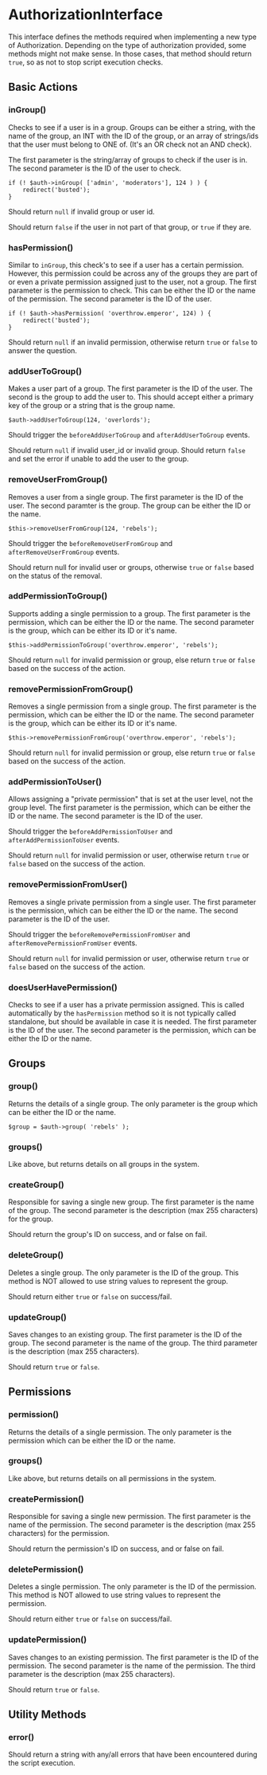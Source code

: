 # AuthorizationInterface
This interface defines the methods required when implementing a new type of Authorization. Depending on the type of authorization provided, some methods might not make sense. In those cases, that method should return `true`, so as not to stop script execution checks.

## Basic Actions

### inGroup()
Checks to see if a user is in a group. Groups can be either a string, with the name of the group, an INT with the ID of the group, or an array of strings/ids that the user must belong to ONE of. (It's an OR check not an AND check).

The first parameter is the string/array of groups to check if the user is in. The second parameter is the ID of the user to check.

	if (! $auth->inGroup( ['admin', 'moderators'], 124 ) ) {
		redirect('busted');
	}

Should return `null` if invalid group or user id.

Should return `false` if the user in not part of that group, or `true` if they are.

### hasPermission()
Similar to `inGroup`, this check's to see if a user has a certain permission. However, this permission could be across any of the groups they are part of or even a private permission assigned just to the user, not a group. The first parameter is the permission to check. This can be either the ID or the name of the permission. The second parameter is the ID of the user.

	if (! $auth->hasPermission( 'overthrow.emperor', 124) ) {
		redirect('busted');
	}

Should return `null` if an invalid permission, otherwise return `true` or `false` to answer the question.

### addUserToGroup()
Makes a user part of a group. The first parameter is the ID of the user. The second is the group to add the user to. This should accept either a primary key of the group or a string that is the group name. 

	$auth->addUserToGroup(124, 'overlords');

Should trigger the `beforeAddUserToGroup` and `afterAddUserToGroup` events.

Should return `null` if invalid user_id or invalid group. Should return `false` and set the error if unable to add the user to the group.

### removeUserFromGroup()
Removes a user from a single group. The first parameter is the ID of the user. The second paramter is the group. The group can be either the ID or the name.

	$this->removeUserFromGroup(124, 'rebels');

Should trigger the `beforeRemoveUserFromGroup` and `afterRemoveUserFromGroup` events.

Should return null for invalid user or groups, otherwise `true` or `false` based on the status of the removal.

### addPermissionToGroup()
Supports adding a single permission to a group. The first parameter is the permission, which can be either the ID or the name. The second parameter is the group, which can be either its ID or it's name.

	$this->addPermissionToGroup('overthrow.emperor', 'rebels');

Should return `null` for invalid permission or group, else return `true` or `false` based on the success of the action.

### removePermissionFromGroup()
Removes a single permission from a single group. The first parameter is the permission, which can be either the ID or the name. The second parameter is the group, which can be either its ID or it's name.

	$this->removePermissionFromGroup('overthrow.emperor', 'rebels');

Should return `null` for invalid permission or group, else return `true` or `false` based on the success of the action.

### addPermissionToUser()
Allows assigning a "private permission" that is set at the user level, not the group level. The first parameter is the permission, which can be either the ID or the name. The second parameter is the ID of the user.

Should trigger the `beforeAddPermissionToUser` and `afterAddPermissionToUser` events.

Should return `null` for invalid permission or user, otherwise return `true` or `false` based on the success of the action.

### removePermissionFromUser()
Removes a single private permission from a single user. The first parameter is the permission, which can be either the ID or the name. The second parameter is the ID of the user.

Should trigger the `beforeRemovePermissionFromUser` and `afterRemovePermissionFromUser` events.

Should return `null` for invalid permission or user, otherwise return `true` or `false` based on the success of the action.

### doesUserHavePermission()
Checks to see if a user has a private permission assigned. This is called automatically by the `hasPermission` method so it is not typically called standalone, but should be available in case it is needed. The first parameter is the ID of the user. The second parameter is the permission, which can be either the ID or the name.


## Groups

### group()
Returns the details of a single group. The only parameter is the group which can be either the ID or the name. 

	$group = $auth->group( 'rebels' );

### groups()
Like above, but returns details on all groups in the system.

### createGroup()
Responsible for saving a single new group. The first parameter is the name of the group. The second parameter is the description (max 255 characters) for the group.

Should return the group's ID on success, and or false on fail.

### deleteGroup()
Deletes a single group. The only parameter is the ID of the group. This method is NOT allowed to use string values to represent the group.

Should return either `true` or `false` on success/fail.

### updateGroup()
Saves changes to an existing group. The first parameter is the ID of the group. The second parameter is the name of the group. The third parameter is the description (max 255 characters).

Should return `true` or `false`.



## Permissions

### permission()
Returns the details of a single permission. The only parameter is the permission which can be either the ID or the name. 

### groups()
Like above, but returns details on all permissions in the system.

### createPermission()
Responsible for saving a single new permission. The first parameter is the name of the permission. The second parameter is the description (max 255 characters) for the permission.

Should return the permission's ID on success, and or false on fail.

### deletePermission()
Deletes a single permission. The only parameter is the ID of the permission. This method is NOT allowed to use string values to represent the permission.

Should return either `true` or `false` on success/fail.

### updatePermission()
Saves changes to an existing permission. The first parameter is the ID of the permission. The second parameter is the name of the permission. The third parameter is the description (max 255 characters).

Should return `true` or `false`.



## Utility Methods

### error()
Should return a string with any/all errors that have been encountered during the script execution.

